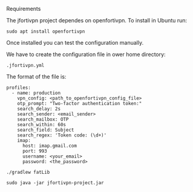 
Requirements

The jfortivpn project dependes on openfortivpn. To install in Ubuntu run:

```
sudo apt install openfortivpn
```

Once installed you can test the configuration manually.

We have to create the configuration file in ower home directory:

```
.jfortivpn.yml
```

The format of the file is:

```
profiles:
  - name: production
    vpn_config: <path_to_openfortivpn_config_file>
    otp_prompt: "Two-factor authentication token:"
    search_delay: 2s
    search_sender: <email_sender>
    search_mailbox: OTP
    search_within: 60s
    search_field: Subject
    search_regex: 'Token code: (\d+)'
    imap:
      host: imap.gmail.com
      port: 993
      username: <your_email>
      password: <the_password>
```

```
./gradlew fatLib
```

```
sudo java -jar jfortivpn-project.jar
```


